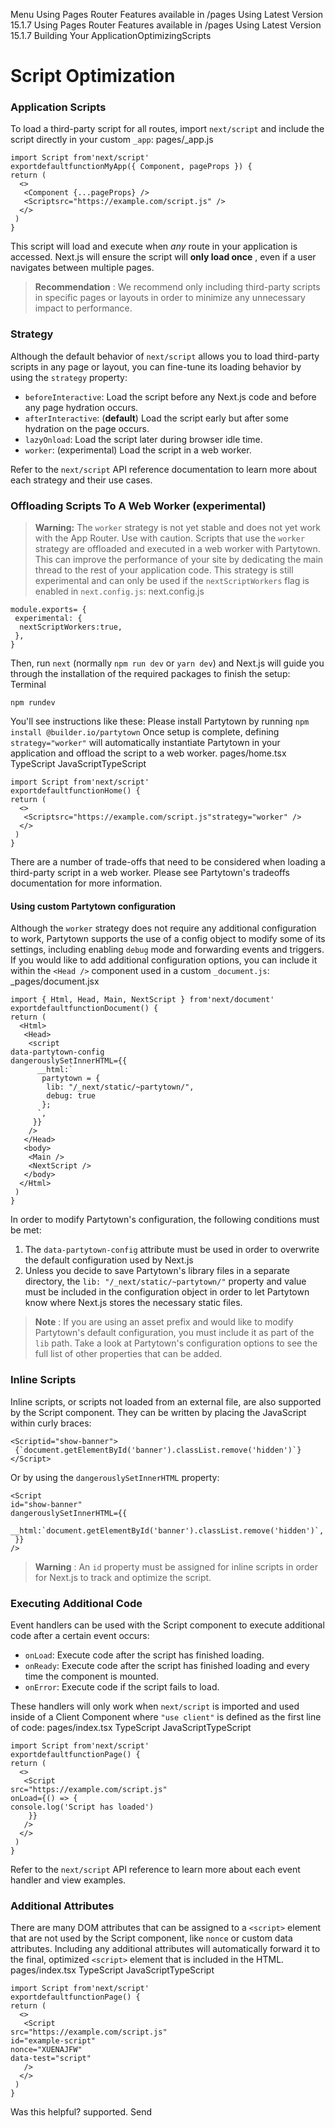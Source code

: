 Menu
Using Pages Router
Features available in /pages
Using Latest Version
15.1.7
Using Pages Router
Features available in /pages
Using Latest Version
15.1.7
Building Your ApplicationOptimizingScripts
# Script Optimization
### Application Scripts
To load a third-party script for all routes, import `next/script` and include the script directly in your custom `_app`:
pages/_app.js
```
import Script from'next/script'
exportdefaultfunctionMyApp({ Component, pageProps }) {
return (
  <>
   <Component {...pageProps} />
   <Scriptsrc="https://example.com/script.js" />
  </>
 )
}
```

This script will load and execute when _any_ route in your application is accessed. Next.js will ensure the script will **only load once** , even if a user navigates between multiple pages.
> **Recommendation** : We recommend only including third-party scripts in specific pages or layouts in order to minimize any unnecessary impact to performance.
### Strategy
Although the default behavior of `next/script` allows you to load third-party scripts in any page or layout, you can fine-tune its loading behavior by using the `strategy` property:
  * `beforeInteractive`: Load the script before any Next.js code and before any page hydration occurs.
  * `afterInteractive`: (**default**) Load the script early but after some hydration on the page occurs.
  * `lazyOnload`: Load the script later during browser idle time.
  * `worker`: (experimental) Load the script in a web worker.


Refer to the `next/script` API reference documentation to learn more about each strategy and their use cases.
### Offloading Scripts To A Web Worker (experimental)
> **Warning:** The `worker` strategy is not yet stable and does not yet work with the App Router. Use with caution.
Scripts that use the `worker` strategy are offloaded and executed in a web worker with Partytown. This can improve the performance of your site by dedicating the main thread to the rest of your application code.
This strategy is still experimental and can only be used if the `nextScriptWorkers` flag is enabled in `next.config.js`:
next.config.js
```
module.exports= {
 experimental: {
  nextScriptWorkers:true,
 },
}
```

Then, run `next` (normally `npm run dev` or `yarn dev`) and Next.js will guide you through the installation of the required packages to finish the setup:
Terminal
```
npm rundev
```

You'll see instructions like these: Please install Partytown by running `npm install @builder.io/partytown`
Once setup is complete, defining `strategy="worker"` will automatically instantiate Partytown in your application and offload the script to a web worker.
pages/home.tsx
TypeScript
JavaScriptTypeScript
```
import Script from'next/script'
exportdefaultfunctionHome() {
return (
  <>
   <Scriptsrc="https://example.com/script.js"strategy="worker" />
  </>
 )
}
```

There are a number of trade-offs that need to be considered when loading a third-party script in a web worker. Please see Partytown's tradeoffs documentation for more information.
#### Using custom Partytown configuration
Although the `worker` strategy does not require any additional configuration to work, Partytown supports the use of a config object to modify some of its settings, including enabling `debug` mode and forwarding events and triggers.
If you would like to add additional configuration options, you can include it within the `<Head />` component used in a custom `_document.js`:
_pages/document.jsx
```
import { Html, Head, Main, NextScript } from'next/document'
exportdefaultfunctionDocument() {
return (
  <Html>
   <Head>
    <script
data-partytown-config
dangerouslySetInnerHTML={{
      __html:`
       partytown = {
        lib: "/_next/static/~partytown/",
        debug: true
       };
      `,
     }}
    />
   </Head>
   <body>
    <Main />
    <NextScript />
   </body>
  </Html>
 )
}
```

In order to modify Partytown's configuration, the following conditions must be met:
  1. The `data-partytown-config` attribute must be used in order to overwrite the default configuration used by Next.js
  2. Unless you decide to save Partytown's library files in a separate directory, the `lib: "/_next/static/~partytown/"` property and value must be included in the configuration object in order to let Partytown know where Next.js stores the necessary static files.


> **Note** : If you are using an asset prefix and would like to modify Partytown's default configuration, you must include it as part of the `lib` path.
Take a look at Partytown's configuration options to see the full list of other properties that can be added.
### Inline Scripts
Inline scripts, or scripts not loaded from an external file, are also supported by the Script component. They can be written by placing the JavaScript within curly braces:
```
<Scriptid="show-banner">
 {`document.getElementById('banner').classList.remove('hidden')`}
</Script>
```

Or by using the `dangerouslySetInnerHTML` property:
```
<Script
id="show-banner"
dangerouslySetInnerHTML={{
  __html:`document.getElementById('banner').classList.remove('hidden')`,
 }}
/>
```

> **Warning** : An `id` property must be assigned for inline scripts in order for Next.js to track and optimize the script.
### Executing Additional Code
Event handlers can be used with the Script component to execute additional code after a certain event occurs:
  * `onLoad`: Execute code after the script has finished loading.
  * `onReady`: Execute code after the script has finished loading and every time the component is mounted.
  * `onError`: Execute code if the script fails to load.


These handlers will only work when `next/script` is imported and used inside of a Client Component where `"use client"` is defined as the first line of code:
pages/index.tsx
TypeScript
JavaScriptTypeScript
```
import Script from'next/script'
exportdefaultfunctionPage() {
return (
  <>
   <Script
src="https://example.com/script.js"
onLoad={() => {
console.log('Script has loaded')
    }}
   />
  </>
 )
}
```

Refer to the `next/script` API reference to learn more about each event handler and view examples.
### Additional Attributes
There are many DOM attributes that can be assigned to a `<script>` element that are not used by the Script component, like `nonce` or custom data attributes. Including any additional attributes will automatically forward it to the final, optimized `<script>` element that is included in the HTML.
pages/index.tsx
TypeScript
JavaScriptTypeScript
```
import Script from'next/script'
exportdefaultfunctionPage() {
return (
  <>
   <Script
src="https://example.com/script.js"
id="example-script"
nonce="XUENAJFW"
data-test="script"
   />
  </>
 )
}
```

Was this helpful?
supported.
Send
